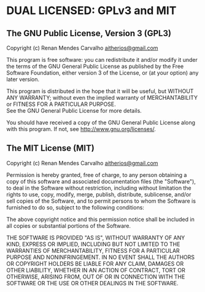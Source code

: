 DUAL LICENSED: GPLv3 and MIT
====

## The GNU Public License, Version 3 (GPL3)

Copyright (c) Renan Mendes Carvalho <aitherios@gmail.com>

This program is free software: you can redistribute it and/or modify it under 
the terms of the GNU General Public License as published by the 
Free Software Foundation, either version 3 of the License, or (at your option) 
any later version.

This program is distributed in the hope that it will be useful, but 
WITHOUT ANY WARRANTY; without even the implied warranty of MERCHANTABILITY or 
FITNESS FOR A PARTICULAR PURPOSE.  
See the GNU General Public License for more details.

You should have received a copy of the GNU General Public License along with 
this program.  If not, see <http://www.gnu.org/licenses/>.


## The MIT License (MIT)

Copyright (c) Renan Mendes Carvalho <aitherios@gmail.com>

Permission is hereby granted, free of charge, to any person obtaining a copy of
this software and associated documentation files (the "Software"), to deal in
the Software without restriction, including without limitation the rights to
use, copy, modify, merge, publish, distribute, sublicense, and/or sell copies of
the Software, and to permit persons to whom the Software is furnished to do so,
subject to the following conditions:

The above copyright notice and this permission notice shall be included in all
copies or substantial portions of the Software.

THE SOFTWARE IS PROVIDED "AS IS", WITHOUT WARRANTY OF ANY KIND, EXPRESS OR
IMPLIED, INCLUDING BUT NOT LIMITED TO THE WARRANTIES OF MERCHANTABILITY, FITNESS
FOR A PARTICULAR PURPOSE AND NONINFRINGEMENT. IN NO EVENT SHALL THE AUTHORS OR
COPYRIGHT HOLDERS BE LIABLE FOR ANY CLAIM, DAMAGES OR OTHER LIABILITY, WHETHER
IN AN ACTION OF CONTRACT, TORT OR OTHERWISE, ARISING FROM, OUT OF OR IN
CONNECTION WITH THE SOFTWARE OR THE USE OR OTHER DEALINGS IN THE SOFTWARE.
